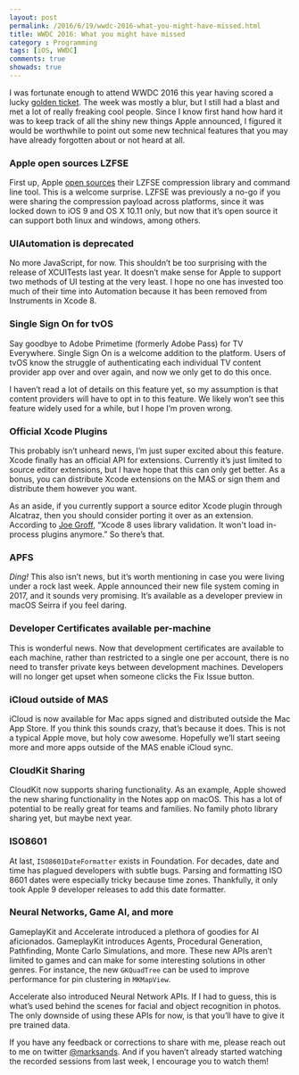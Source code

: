 ```yaml
---
layout: post
permalink: /2016/6/19/wwdc-2016-what-you-might-have-missed.html
title: WWDC 2016: What you might have missed
category : Programming
tags: [iOS, WWDC]
comments: true
showads: true
---
```


I was fortunate enough to attend WWDC 2016 this year having scored a lucky [golden ticket](https://www.youtube.com/watch?v=6AicW3Xp9EM). The week was mostly a blur, but I still had a blast and met a lot of really freaking cool people. Since I know first hand how hard it was to keep track of all the shiny new things Apple announced, I figured it would be worthwhile to point out some new technical features that you may have already forgotten about or not heard at all.

<!-- more -->

### Apple open sources LZFSE

First up, Apple [open sources](https://github.com/lzfse/lzfse) their LZFSE compression library and command line tool. This is a welcome surprise. LZFSE was previously a no-go if you were sharing the compression payload across platforms, since it was locked down to iOS 9 and OS X 10.11 only, but now that it’s open source it can support both linux and windows, among others.

### UIAutomation is deprecated

No more JavaScript, for now. This shouldn’t be too surprising with the release of XCUITests last year. It doesn’t make sense for Apple to support two methods of UI testing at the very least. I hope no one has invested too much of their time into Automation because it has been removed from Instruments in Xcode 8.

### Single Sign On for tvOS

Say goodbye to Adobe Primetime (formerly Adobe Pass) for TV Everywhere. Single Sign On is a welcome addition to the platform. Users of tvOS know the struggle of authenticating each individual TV content provider app over and over again, and now we only get to do this once.

I haven’t read a lot of details on this feature yet, so my assumption is that content providers will have to opt in to this feature. We likely won’t see this feature widely used for a while, but I hope I’m proven wrong.

### Official Xcode Plugins

This probably isn’t unheard news, I’m just super excited about this feature. Xcode finally has an official API for extensions. Currently it’s just limited to source editor extensions, but I have hope that this can only get better. As a bonus, you can distribute Xcode extensions on the MAS or sign them and distribute them however you want.

As an aside, if you currently support a source editor Xcode plugin through Alcatraz, then you should consider porting it over as an extension. According to [Joe Groff](https://twitter.com/jckarter/status/742471686935568384), “Xcode 8 uses library validation. It won't load in-process plugins anymore.” So there’s that.

### APFS

_Ding!_ This also isn’t news, but it’s worth mentioning in case you were living under a rock last week. Apple announced their new file system coming in 2017, and it sounds very promising. It’s available as a developer preview in macOS Seirra if you feel daring.

### Developer Certificates available per-machine

This is wonderful news. Now that development certificates are available to each machine, rather than restricted to a single one per account, there is no need to transfer private keys between development machines. Developers will no longer get upset when someone clicks the Fix Issue button.

### iCloud outside of MAS

iCloud is now available for Mac apps signed and distributed outside the Mac App Store. If you think this sounds crazy, that’s because it does. This is not a typical Apple move, but holy cow awesome. Hopefully we’ll start seeing more and more apps outside of the MAS enable iCloud sync.

### CloudKit Sharing

CloudKit now supports sharing functionality. As an example, Apple showed the new sharing functionality in the Notes app on macOS. This has a lot of potential to be really great for teams and families. No family photo library sharing yet, but maybe next year.

### ISO8601

At last, `ISO8601DateFormatter` exists in Foundation. For decades, date and time has plagued developers with subtle bugs. Parsing and formatting ISO 8601 dates were especially tricky because time zones. Thankfully, it only took Apple 9 developer releases to add this date formatter.

### Neural Networks, Game AI, and more

GameplayKit and Accelerate introduced a plethora of goodies for AI aficionados. GameplayKit introduces Agents, Procedural Generation, Pathfinding, Monte Carlo Simulations, and more. These new APIs aren’t limited to games and can make for some interesting solutions in other genres. For instance, the new `GKQuadTree` can be used to improve performance for pin clustering in `MKMapView`.

Accelerate also introduced Neural Network APIs. If I had to guess, this is what’s used behind the scenes for facial and object recognition in photos. The only downside of using these APIs for now, is that you’ll have to give it pre trained data.

If you have any feedback or corrections to share with me, please reach out to me on twitter [@marksands](https://twitter.com/marksands). And if you haven’t already started watching the recorded sessions from last week, I encourage you to watch them!